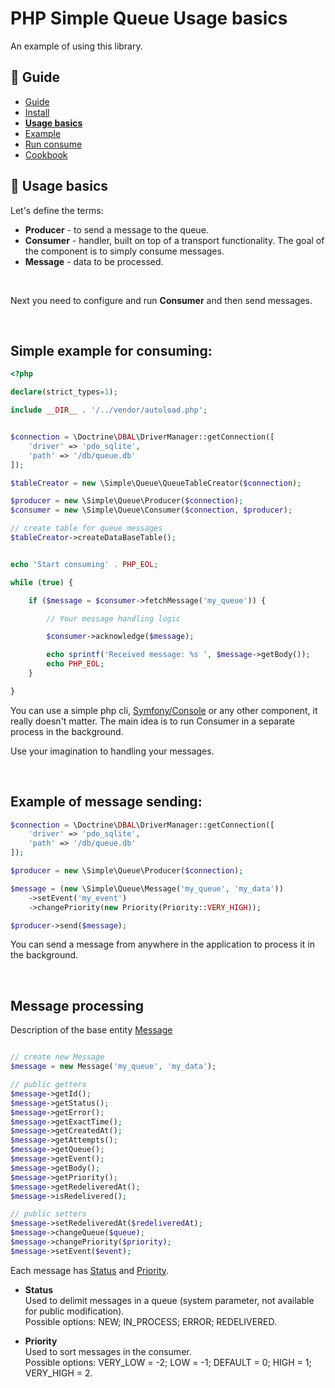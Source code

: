PHP Simple Queue Usage basics
=============================

An example of using this library.


## :book: Guide

* [Guide](./README.md)
* [Install](./install.md)
* **[Usage basics](./usage.md)**
* [Example](./example.md)
* [Run consume](./run-consume.md)
* [Cookbook](./cookbook.md)


## :page_facing_up: Usage basics

Let's define the terms:

* **Producer** - to send a message to the queue.
* **Consumer** - handler, built on top of a transport functionality. The goal of the component is to simply consume messages.
* **Message** - data to be processed.

<br>

Next you need to configure and run **Consumer** and then send messages.

<br>

**Simple example for consuming:**
-------------------------------

```php
<?php

declare(strict_types=1);

include __DIR__ . '/../vendor/autoload.php';


$connection = \Doctrine\DBAL\DriverManager::getConnection([
    'driver' => 'pdo_sqlite',
    'path' => '/db/queue.db'
]);

$tableCreator = new \Simple\Queue\QueueTableCreator($connection);

$producer = new \Simple\Queue\Producer($connection);
$consumer = new \Simple\Queue\Consumer($connection, $producer);

// create table for queue messages
$tableCreator->createDataBaseTable();


echo 'Start consuming' . PHP_EOL;

while (true) {

    if ($message = $consumer->fetchMessage('my_queue')) {

        // Your message handling logic

        $consumer->acknowledge($message);

        echo sprintf('Received message: %s ', $message->getBody());
        echo PHP_EOL;
    }

}
```

You can use a simple php cli, [Symfony/Console](https://symfony.com/doc/current/components/console.html)
or any other component, it really doesn't matter.
The main idea is to run Consumer in a separate process in the background.


Use your imagination to handling your messages.

<br>

**Example of message sending:**
-------------------------------

```php
$connection = \Doctrine\DBAL\DriverManager::getConnection([
    'driver' => 'pdo_sqlite',
    'path' => '/db/queue.db'
]);

$producer = new \Simple\Queue\Producer($connection);

$message = (new \Simple\Queue\Message('my_queue', 'my_data'))
    ->setEvent('my_event')
    ->changePriority(new Priority(Priority::VERY_HIGH));

$producer->send($message);
```

You can send a message from anywhere in the application to process it in the background. 

<br>

**Message processing**
----------------------

Description of the base entity [Message](../../src/Message.php)

```php

// create new Message
$message = new Message('my_queue', 'my_data');

// public getters
$message->getId();
$message->getStatus();
$message->getError();
$message->getExactTime();
$message->getCreatedAt();
$message->getAttempts();
$message->getQueue();
$message->getEvent();
$message->getBody();
$message->getPriority();
$message->getRedeliveredAt();
$message->isRedelivered();

// public setters
$message->setRedeliveredAt($redeliveredAt);
$message->changeQueue($queue);
$message->changePriority($priority);
$message->setEvent($event);
```

Each message has [Status](../../src/Status.php) and [Priority](../../src/Priority.php).

* **Status** <br>
  Used to delimit messages in a queue (system parameter, not available for public modification). <br>
  Possible options: NEW; IN_PROCESS; ERROR; REDELIVERED.


* **Priority** <br>
  Used to sort messages in the consumer. <br>
  Possible options: VERY_LOW = -2; LOW = -1; DEFAULT = 0; HIGH = 1; VERY_HIGH = 2.